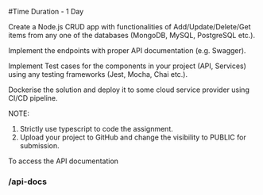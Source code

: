 #Time Duration - 1 Day

Create a Node.js CRUD app with functionalities of Add/Update/Delete/Get items from any one of the databases (MongoDB, MySQL, PostgreSQL etc.).

Implement the endpoints with proper API documentation (e.g. Swagger).

Implement Test cases for the components in your project (API, Services) using any testing frameworks (Jest, Mocha, Chai etc.).

Dockerise the solution and deploy it to some cloud service provider using CI/CD pipeline.

NOTE: 
1. Strictly use typescript to code the assignment.
2. Upload your project to GitHub and change the visibility to PUBLIC for submission.

To access the API documentation
### /api-docs